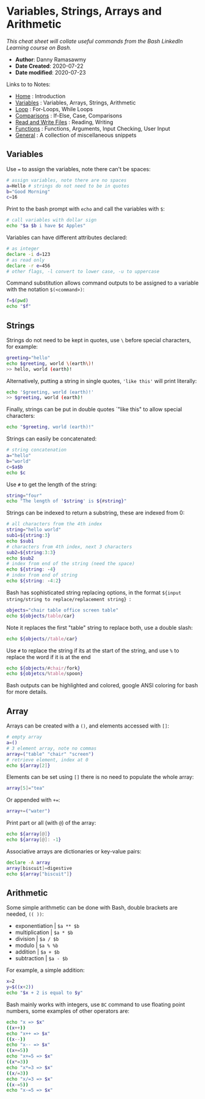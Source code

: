 # Variables, Strings, Arrays and Arithmetic
*This cheat sheet will collate useful commands from the Bash LinkedIn Learning course on Bash.*

- **Author**: Danny Ramasawmy
- **Date Created**: 2020-07-22
- **Date modified**: 2020-07-23

Links to to Notes:
- [Home](./bash_notes) : Introduction  
- [Variables](./bash_notes_variables) : Variables, Arrays, Strings, Arithmetic  
- [Loop](./bash_notes_loops) : For-Loops, While Loops
- [Comparisons](./bash_notes_comparisons) : If-Else, Case, Comparisons
- [Read and Write Files](./bash_notes_rw_files) : Reading, Writing
- [Functions](./bash_notes_functions) : Functions, Arguments, Input Checking, User Input
- [General](./bash_notes_general) : A collection of miscellaneous snippets

## Variables
Use `=` to assign the variables, note there can't be spaces:
```bash
# assign variables, note there are no spaces
a=Hello # strings do not need to be in quotes
b="Good Morning"
c=16
```
Print to the bash prompt with `echo` and call the variables with `$`:
```bash
# call variables with dollar sign
echo "$a $b i have $c Apples"
```
Variables can have different attributes declared:
```bash
# as integer
declare -i d=123
# as read only
declare -r e=456
# other flags, -l convert to lower case, -u to uppercase
```
Command substitution allows command outputs to be assigned to a variable with the notation `$(<command>)`:
```bash
f=$(pwd)
echo "$f"
```

## Strings
Strings do not need to be kept in quotes, use `\` before special characters, for example: 
```bash
greeting="hello"
echo $greeting, world \(earth\)!
>> hello, world (earth)!
```
Alternatively, putting a string in single quotes, `'like this'` will print literally: 
```bash
echo '$greeting, world (earth)!'
>> $greeting, world (earth)!
```
Finally, strings can be put in double quotes `"like this" to allow special characters:
```bash
echo "$greeting, world (earth)!"
```
Strings can easily be concatenated:
```bash
# string concatenation
a="hello"
b="world"
c=$a$b
echo $c
```
Use `#` to get the length of the string:
```bash
string="four"
echo "The length of '$string' is ${#string}"
```
Strings can be indexed to return a substring, these are indexed from 0:
```bash
# all characters from the 4th index
string="hello world"
sub1=${string:3}
echo $sub1
# characters from 4th index, next 3 characters
sub2=${string:3:3}
echo $sub2
# index from end of the string (need the space)
echo ${string: -4}
# index from end of string
echo ${string: -4:2}
```
Bash has sophisticated string replacing options, in the format `${input string/string to replace/replacement string}
`:
```bash
objects="chair table office screen table"
echo ${objects/table/car}
```
Note it replaces the first "table" string to replace both, use a double slash:
```bash
echo ${objects//table/car}
```
Use `#` to replace the string if its at the start of the string, and use `%` to replace the word if it is at the end 
```bash
echo ${objects/#chair/fork}
echo ${objetcs/%table/spoon}
```
Bash outputs can be highlighted and colored, google ANSI coloring for bash for more details.

## Array
Arrays can be created with a `()`, and elements accessed with `[]`:
```bash
# empty array
a=()
# 3 element array, note no commas
array=("table" "chair" "screen")
# retrieve element, index at 0
echo ${array[2]}
```
Elements can be set using `[]` there is no need to populate the whole array:
```bash
array[5]="tea"
```
Or appended with `+=`:
```bash
array+=("water")
```
Print part or all (with `@`) of the array: 
```bash
echo ${array[@]}
echo ${array[@]: -1}
```
Associative arrays are dictionaries or key-value pairs:
```bash
declare -A array
array[biscuit]=digestive
echo ${array["biscuit"]} 
```


## Arithmetic
Some simple arithmetic can be done with Bash, double brackets are needed, `(( ))`:
- exponentiation | `$a ** $b` 
- multiplication | `$a * $b`
- division		 | `$a / $b`
- modulo 		 | `$a % %b`
- addition 		 | `$a + $b`
- subtraction  	 | `$a - $b`

For example, a simple addition: 
```bash
x=2
y=$((x+2))
echo "$x + 2 is equal to $y"
```
Bash mainly works with integers, use `BC` command to use floating point numbers, some examples of other operators are:
```bash
echo "x => $x"
((x++))
echo "x++ => $x"
((x--))
echo "x-- => $x"
((x+=5))
echo "x+=5 => $x"
((x*=3))
echo "x*=3 => $x"
((x/=3))
echo "x/=3 => $x"
((x-=5))
echo "x-=5 => $x"
```

